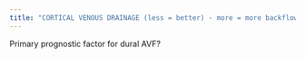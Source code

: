 ```yaml
---
title: "CORTICAL VENOUS DRAINAGE (less = better) - more = more backflow for cortex. Worst is spinal venous drainage"
---
```

Primary prognostic factor for dural AVF?

